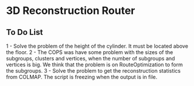 # 3D Reconstruction Router

## To Do List
1 - Solve the problem of the height of the cylinder.  It must be located above the floor.
2 - The COPS was have some problem with the sizes of the subgroups, clusters and vertices, when the number of subgroups and vertices is big. We think that the problem is on RouteOptimization to form the subgroups.
3 - Solve the problem to get the reconstruction statistics from COLMAP. The script is freezing when the output is in file.
